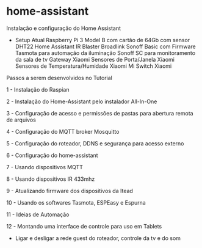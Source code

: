 # home-assistant
Instalação e configuração do Home Assistant


 - Setup Atual
 Raspberry Pi 3 Model B com cartão de 64Gb com sensor DHT22
 Home Assistant
 IR Blaster Broadlink
 Sonoff Basic com Firmware Tasmota para automação da iluminação
 Sonoff SC para monitoramento da sala de tv
 Gateway Xiaomi
 Sensores de Porta/Janela Xiaomi
 Sensores de Temperatura/Humidade Xiaomi Mi
 Switch Xiaomi
 
 



Passos a serem desenvolvidos no Tutorial

 1 - Instalação do Raspian
 
 2 - Instalação do Home-Assistant pelo instalador All-In-One
 
 3 - Configuração de acesso e permissões de pastas para abertura remota de arquivos
 
 4 - Configuração do MQTT broker Mosquitto
 
 5 - Configuração do roteador, DDNS e segurança para acesso externo
 
 6 - Configuração do home-assistant
 
 7 - Usando dispositivos MQTT
 
 8 - Usando dispositivos IR 433mhz
 
 9 - Atualizando firmware dos dispositivos da Itead
 
10 - Usando os softwares Tasmota, ESPEasy e Espurna

11 - Ideias de Automação

12 - Montando uma interface de controle para uso em Tablets

- Ligar e desligar a rede guest do roteador, controle da tv e do som
